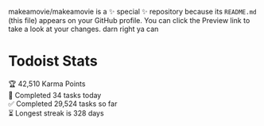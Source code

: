 makeamovie/makeamovie is a ✨ special ✨ repository because its `README.md` (this file) appears on your GitHub profile.
You can click the Preview link to take a look at your changes. darn right ya can

# Todoist Stats

<!-- TODO-IST:START -->
🏆  42,510 Karma Points           
🌸  Completed 34 tasks today           
✅  Completed 29,524 tasks so far           
⏳  Longest streak is 328 days
<!-- TODO-IST:END -->